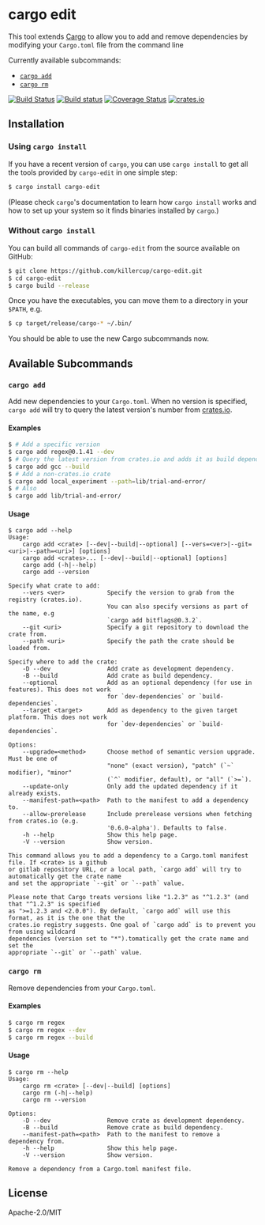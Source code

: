# cargo edit

This tool extends [Cargo](http://doc.crates.io/) to allow you to add and remove dependencies by modifying your `Cargo.toml` file from the command line

Currently available subcommands:

- [`cargo add`](#cargo-add)
- [`cargo rm`](#cargo-rm)

[![Build Status](https://travis-ci.org/killercup/cargo-edit.svg?branch=master)](https://travis-ci.org/killercup/cargo-edit)
[![Build status](https://ci.appveyor.com/api/projects/status/m23rnkaxhipb23i9/branch/master?svg=true)](https://ci.appveyor.com/project/killercup/cargo-edit/branch/master)
[![Coverage Status](https://coveralls.io/repos/killercup/cargo-edit/badge.svg?branch=master&service=github)](https://coveralls.io/github/killercup/cargo-edit?branch=master)
[![crates.io](https://img.shields.io/crates/v/cargo-edit.svg)](https://crates.io/crates/cargo-edit)


## Installation

### Using `cargo install`

If you have a recent version of `cargo`, you can use `cargo install` to get all the tools provided by `cargo-edit` in one simple step:

```sh
$ cargo install cargo-edit
```

(Please check `cargo`'s documentation to learn how `cargo install` works and how to set up your system so it finds binaries installed by `cargo`.)

### Without `cargo install`

You can build all commands of `cargo-edit` from the source available on GitHub:

```sh
$ git clone https://github.com/killercup/cargo-edit.git
$ cd cargo-edit
$ cargo build --release
```

Once you have the executables, you can move them to a directory in your `$PATH`, e.g.

```sh
$ cp target/release/cargo-* ~/.bin/
```

You should be able to use the new Cargo subcommands now.

## Available Subcommands

### `cargo add`

Add new dependencies to your `Cargo.toml`. When no version is specified, `cargo add` will try to query the latest version's number from [crates.io](https://crates.io).

#### Examples

```sh
$ # Add a specific version
$ cargo add regex@0.1.41 --dev
$ # Query the latest version from crates.io and adds it as build dependency
$ cargo add gcc --build
$ # Add a non-crates.io crate
$ cargo add local_experiment --path=lib/trial-and-error/
$ # Also
$ cargo add lib/trial-and-error/
```

#### Usage

```plain
$ cargo add --help
Usage:
    cargo add <crate> [--dev|--build|--optional] [--vers=<ver>|--git=<uri>|--path=<uri>] [options]
    cargo add <crates>... [--dev|--build|--optional] [options]
    cargo add (-h|--help)
    cargo add --version

Specify what crate to add:
    --vers <ver>            Specify the version to grab from the registry (crates.io).
                            You can also specify versions as part of the name, e.g
                            `cargo add bitflags@0.3.2`.
    --git <uri>             Specify a git repository to download the crate from.
    --path <uri>            Specify the path the crate should be loaded from.

Specify where to add the crate:
    -D --dev                Add crate as development dependency.
    -B --build              Add crate as build dependency.
    --optional              Add as an optional dependency (for use in features). This does not work
                            for `dev-dependencies` or `build-dependencies`.
    --target <target>       Add as dependency to the given target platform. This does not work
                            for `dev-dependencies` or `build-dependencies`.

Options:
    --upgrade=<method>      Choose method of semantic version upgrade. Must be one of
                            "none" (exact version), "patch" (`~` modifier), "minor"
                            (`^` modifier, default), or "all" (`>=`).
    --update-only           Only add the updated dependency if it already exists.
    --manifest-path=<path>  Path to the manifest to add a dependency to.
    --allow-prerelease      Include prerelease versions when fetching from crates.io (e.g.
                            '0.6.0-alpha'). Defaults to false.
    -h --help               Show this help page.
    -V --version            Show version.

This command allows you to add a dependency to a Cargo.toml manifest file. If <crate> is a github
or gitlab repository URL, or a local path, `cargo add` will try to automatically get the crate name
and set the appropriate `--git` or `--path` value.

Please note that Cargo treats versions like "1.2.3" as "^1.2.3" (and that "^1.2.3" is specified
as ">=1.2.3 and <2.0.0"). By default, `cargo add` will use this format, as it is the one that the
crates.io registry suggests. One goal of `cargo add` is to prevent you from using wildcard
dependencies (version set to "*").tomatically get the crate name and set the
appropriate `--git` or `--path` value. 
```

### `cargo rm`

Remove dependencies from your `Cargo.toml`.

#### Examples

```sh
$ cargo rm regex
$ cargo rm regex --dev
$ cargo rm regex --build
```

#### Usage

```plain
$ cargo rm --help
Usage:
    cargo rm <crate> [--dev|--build] [options]
    cargo rm (-h|--help)
    cargo rm --version

Options:
    -D --dev                Remove crate as development dependency.
    -B --build              Remove crate as build dependency.
    --manifest-path=<path>  Path to the manifest to remove a dependency from.
    -h --help               Show this help page.
    -V --version            Show version.

Remove a dependency from a Cargo.toml manifest file.
```

## License

Apache-2.0/MIT
